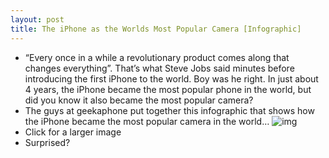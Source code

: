 ```yaml
---
layout: post
title: The iPhone as the Worlds Most Popular Camera [Infographic]
---
```

* “Every once in a while a revolutionary product comes along that changes everything”. That’s what Steve Jobs said minutes before introducing the first iPhone to the world. Boy was he right. In just about 4 years, the iPhone became the most popular phone in the world, but did you know it also became the most popular camera?
* The guys at geekaphone put together this infographic that shows how the iPhone became the most popular camera in the world…
![img](http://media.idownloadblog.com/wp-content/uploads/2011/03/iPhone-Camera-Infographic.jpg)
* Click for a larger image
* Surprised?

